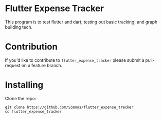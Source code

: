 # Flutter Expense Tracker

This program is to test flutter and dart, testing out basic tracking, and graph building tech.

# Contribution 

If you'd like to contribute to `flutter_expense_tracker` please submit a pull-request on a feature branch.

# Installing

Clone the repo:

    git clone https://github.com/Sommos/flutter_expense_tracker
    cd flutter_expense_tracker
